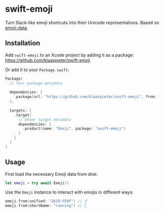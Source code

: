 #  swift-emoji

Turn Slack-like emoji shortcuts into their Unicode representations. Based on [emoji-data](https://github.com/iamcal/emoji-data).

## Installation

Add `swift-emoji` to an Xcode project by adding it as a package: https://github.com/klaaspieter/swift-emoji

Or add it to your `Package.swift`:

```swift
Package(
  // Your package metadata
  
  dependencies: [
    .package(url: "https://github.com/klaaspieter/swift-emoji", from: "1.0.0")
  ],
  
  targets: [
    .target(
      // Other target metadata
      dependencies: [
        .product(name: "Emoji", package: "swift-emoji")
      ]
    )
  ]
)
```

## Usage

First load the necessary Emoji data from disk:

```swift
let emoji = try await Emoji()
```

Use the `Emoji` instance to interact with emojis in different ways:

```swift
emoji.from(unified: "261D-FE0F") // ☝️
emoji.from(shortName: "running") // 🏃
```
